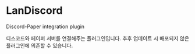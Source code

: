 # LanDiscord
Discord-Paper integration plugin

디스코드와 페이퍼 서버를 연결해주는 플러그인입니다.
추후 업데이트 시 배포되지 않은 플러그인에 의존할 수 있습니다.
